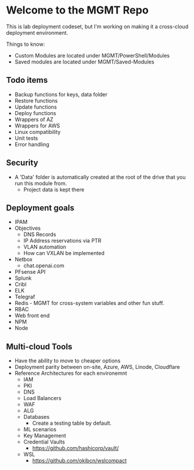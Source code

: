 
# Welcome to the MGMT Repo

This is lab deployment codeset, but I'm working on making it a cross-cloud deployment environment.

Things to know:

- Custom Modules are located under MGMT/PowerShell/Modules
- Saved modules are located under MGMT/Saved-Modules

## Todo items

- Backup functions for keys, data folder
- Restore functions
- Update functions
- Deploy functions
- Wrappers of AZ
- Wrappers for AWS
- Linux compatibility
- Unit tests
- Error handling

## Security

- A 'Data' folder is automatically created at the root of the drive that you run this module from.
  - Project data is kept there

## Deployment goals

- IPAM
- Objectives
  - DNS Records
  - IP Address reservations via PTR
  - VLAN automation
  - How can VXLAN be implemented
- Netbox
  - chat.openai.com
- PFsense API
- Splunk
- Cribl
- ELK
- Telegraf
- Redis - MGMT for cross-system variables and other fun stuff.
- RBAC
- Web front end
- NPM
- Node

## Multi-cloud Tools

- Have the ability to move to cheaper options
- Deployment parity between on-site, Azure, AWS, Linode, Cloudflare
- Reference Architectures for each environemnt
  - IAM
  - PKI
  - DNS
  - Load Balancers
  - WAF
  - ALG
  - Databases
    - Create a testing table by default.
  - ML scenarios
  - Key Management
  - Credential Vaults
    - <https://github.com/hashicorp/vault/>
  - WSL
    - <https://github.com/okibcn/wslcompact>
